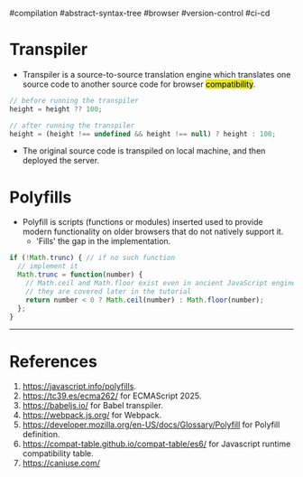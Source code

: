 #compilation #abstract-syntax-tree #browser #version-control #ci-cd 

# Transpiler
- Transpiler is a source-to-source translation engine which translates one source code to another source code for browser <mark style="background: #e4e62d;">compatibility</mark>.
```Javascript title='Null coalescing translation for browser before EcmaScript 2020'
// before running the transpiler
height = height ?? 100;

// after running the transpiler
height = (height !== undefined && height !== null) ? height : 100;
```
- The original source code is transpiled on local machine, and then deployed the server.
# Polyfills
- Polyfill is scripts (functions or modules) inserted used to provide modern functionality on older browsers that do not natively support it.
	- 'Fills' the gap in the implementation.
```Javascript title='Math.trunc function generated by polyfills'
if (!Math.trunc) { // if no such function
  // implement it
  Math.trunc = function(number) {
    // Math.ceil and Math.floor exist even in ancient JavaScript engines
    // they are covered later in the tutorial
    return number < 0 ? Math.ceil(number) : Math.floor(number);
  };
}
```
---
# References
1. https://javascript.info/polyfills.
2. https://tc39.es/ecma262/ for ECMAScript 2025.
3. https://babeljs.io/ for Babel transpiler.
4. https://webpack.js.org/ for Webpack.
5. https://developer.mozilla.org/en-US/docs/Glossary/Polyfill for Polyfill definition.
6. https://compat-table.github.io/compat-table/es6/ for Javascript runtime compatibility table.
7. https://caniuse.com/